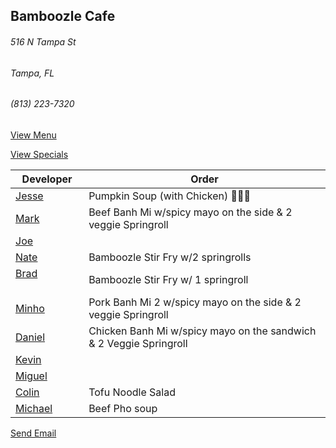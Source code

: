 ## Bamboozle Cafe
###### 516 N Tampa St
###### Tampa, FL
###### (813) 223-7320

[View Menu](http://bamboozlecafe.com/bamboozle-cafe-lunch-menu/)

[View Specials](http://bamboozlecafe.com/bamboozle-cafe-lunch-specials/)

Developer     | Order
--------------|---------------------
[Jesse](https://github.com/jessecurry)              | Pumpkin Soup (with Chicken) 🎃🥣🍗
[Mark](http://github.com/mark-smithtb)              | Beef Banh Mi w/spicy mayo on the side & 2 veggie Springroll
[Joe](https://github.com/Montchat)                  | 
[Nate](https://github.com/thunemn)                  | Bamboozle Stir Fry w/2 springrolls
[Brad](https://github.com/bself)                    | Bamboozle Stir Fry w/ 1 springroll
[Minho](https://github.com/minhochoi)               | Pork Banh Mi 2 w/spicy mayo on the side & 2 veggie Springroll
[Daniel](https://github.come/dtartaglia)            | Chicken Banh Mi w/spicy mayo on the sandwich & 2 Veggie Springroll
[Kevin]()                                           | 
[Miguel](https://github.com/MiguelBrito1086)        | 
[Colin](https://github.com/ColinFendrick)           | Tofu Noodle Salad
[Michael]()                                         | Beef Pho soup

<a href="mailto:info@bamboozlecafe.com?cc=bamboozlecafe@gmail.com&subject=11:30am%20Haneke%20Design%20Developer Lunch&body=https%3A%2F%2Fgithub.com%2Fhanekedesign%2Fdeveloper-lunch%2Fblob%2Fmaster%2Fbamboozle.md">Send Email</a>
